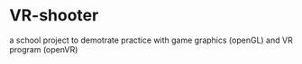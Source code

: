 # VR-shooter
a school project to demotrate practice with game graphics (openGL) and VR program (openVR)
